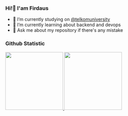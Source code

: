 ### Hi!👋 I'am Firdaus


- 🔭 I’m currently studying on [@telkomuniversity](https://telkomuniversity.ac.id/)
- 🌱 I’m currently learning about backend and devops
- 💬 Ask me about my repository if there's any mistake

### Github Statistic
<p align="left">
<a href="https://github.com/vnnyx">
  <img height="180em" src="https://github-readme-stats-eight-theta.vercel.app/api?username=vnnyx&show_icons=true&theme=tokyonight&include_all_commits=true&count_private=true"/>
  <img height="180em" src="https://github-readme-stats-eight-theta.vercel.app/api/top-langs/?username=vnnyx&layout=compact&langs_count=8&theme=tokyonight"/>
</a>
</p>
